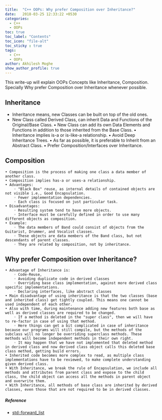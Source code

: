 ```yaml
---
title:  "C++ OOPs: Why prefer Composition over Inheritance?"
date:   2018-03-25 12:33:22 +0530
categories:
  - C++
  - OOPs
toc: true
toc_label: "Contents"
toc_icon: "file-alt"
toc_sticky : true
tags:
  - C++
  - OOPs
author: Akhilesh Moghe
show_author_profile: true
---
```


This write-up will explain OOPs Concepts like Inheritance, Composition. Specially Why prefer Composition over Inheritance whenever possible.


## Inheritance
  - Inheritance means, new Classes can be built on top of the old ones.
  - New Class called Derived Class, can inherit Data and Functions of the Original/Base Class.
    • New Class can add its own Data Elements and Functions in addition to those inherited from the Base Class.
    • Inheritance implies is-a or is-like-a relationship.
    • Avoid Deep Inheritance Trees.
    • As far as possible, it is preferable to Inherit from an Abstract Class.
    • Prefer Composition/Interfaces over Inheritance.

## Composition
    • Composition is the process of making one class a data member of another class.
    • Composition implies has-a or uses-a relationship.
    • Advantages:
        ◦ "Black Box" reuse, as internal details of contained objects are not visible i.e., Good Encapsulation.
        ◦ Fewer implementation dependencies.
        ◦ Each class is focused on just particular task.
    • Disadvantages:
        ◦ Resulting system tend to have more objects.
        ◦ Interface must be carefully defined in order to use many different objects as composition.
    • Example:
        ◦ The data members of Band could consist of objects from the Guitarist, Drummer, and Vocalist classes.
        ◦ These objects are data members of the Band class, but not descendants of parent classes.
        ◦ They are related by composition, not by inheritance.

## Why prefer Composition over Inheritance?
    • Advantage of Inheritance is:
        ◦ Code-Reuse,
        ◦ Avoiding duplicate code in derived classes
        ◦ Overriding base class implementation, against more derived class specific implementations.
        ◦ Declaring interfaces, like abstract classes
    • Main disadvantage of using inheritance is that the two classes (base and inherited class) get tightly coupled. This means one cannot be used independent of each other.
    • Also with time, during maintenance adding new features both base as well as derived classes are required to be changed.
        ◦ If a method is deleted in the "super class", then we will have to re-factor in case of using that method.
        ◦ Here things can get a bit complicated in case of inheritance because our programs will still compile, but the methods of the subclass will no longer be overriding superclass methods. These methods will become independent methods in their own right.
        ◦ It may happen that we have not implemented that deleted method in derived class and now derived class object calls this deleted base class method, getting build errors.
    • Inherited code becomes more complex to read, as multiple class implementations have to be reviewed, to make complete understanding given derived class.
    • With Inheritance, we break the rule of Encapsulation, we include all methods and attributes from parent class and expose to the child class, the child object can access all the methods in parent object and overwrite them.
    • With Inheritance, all methods of base class are inherited by derived classes, even those that are not required to be in derived classes.

##### Reference
  - [std::forward_list](https://www.cplusplus.com/reference/forward_list/forward_list/)


